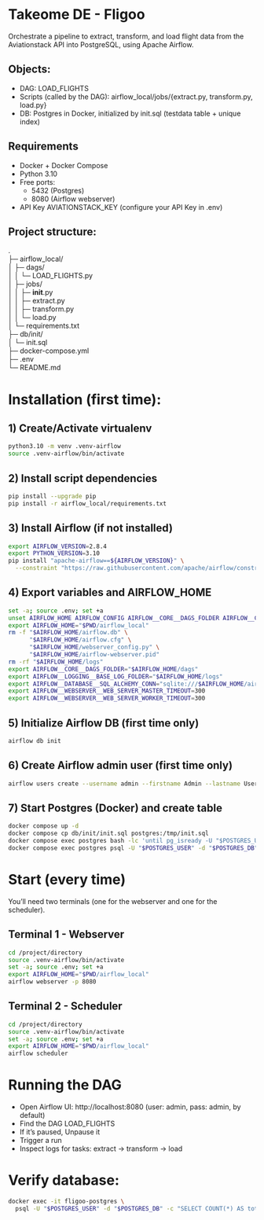 # Takeome DE - Fligoo

Orchestrate a pipeline to extract, transform, and load flight data from the Aviationstack API into PostgreSQL, using Apache Airflow.

    

## Objects:

- DAG: LOAD_FLIGHTS
- Scripts (called by the DAG): airflow_local/jobs/{extract.py, transform.py, load.py}
- DB: Postgres in Docker, initialized by init.sql (testdata table + unique index)

    

## Requirements

- Docker + Docker Compose
- Python 3.10
- Free ports:
  - 5432 (Postgres)
  - 8080 (Airflow webserver)
- API Key AVIATIONSTACK_KEY (configure your API Key in .env)

    

## Project structure:

.  
├─ airflow_local/  
│  ├─ dags/  
│  │  └─ LOAD_FLIGHTS.py  
│  ├─ jobs/  
│  │  ├─ __init__.py  
│  │  ├─ extract.py  
│  │  ├─ transform.py  
│  │  └─ load.py  
│  └─ requirements.txt   
├─ db/init/  
│  └─ init.sql  
├─ docker-compose.yml   
├─ .env  
└─ README.md  

    
    

# Installation (first time):

## 1) Create/Activate virtualenv
```bash
python3.10 -m venv .venv-airflow
source .venv-airflow/bin/activate
```

    

## 2) Install script dependencies
```bash
pip install --upgrade pip
pip install -r airflow_local/requirements.txt
```

    

## 3) Install Airflow (if not installed)
```bash
export AIRFLOW_VERSION=2.8.4
export PYTHON_VERSION=3.10
pip install "apache-airflow==${AIRFLOW_VERSION}" \
  --constraint "https://raw.githubusercontent.com/apache/airflow/constraints-${AIRFLOW_VERSION}/constraints-${PYTHON_VERSION}.txt"
```

    

## 4) Export variables and AIRFLOW_HOME
```bash
set -a; source .env; set +a  
unset AIRFLOW_HOME AIRFLOW_CONFIG AIRFLOW__CORE__DAGS_FOLDER AIRFLOW__CORE__SQL_ALCHEMY_CONN AIRFLOW__LOGGING__BASE_LOG_FOLDER
export AIRFLOW_HOME="$PWD/airflow_local"  
rm -f "$AIRFLOW_HOME/airflow.db" \
      "$AIRFLOW_HOME/airflow.cfg" \
      "$AIRFLOW_HOME/webserver_config.py" \
      "$AIRFLOW_HOME/airflow-webserver.pid"
rm -rf "$AIRFLOW_HOME/logs"
export AIRFLOW__CORE__DAGS_FOLDER="$AIRFLOW_HOME/dags"
export AIRFLOW__LOGGING__BASE_LOG_FOLDER="$AIRFLOW_HOME/logs"
export AIRFLOW__DATABASE__SQL_ALCHEMY_CONN="sqlite:///$AIRFLOW_HOME/airflow.db"
export AIRFLOW__WEBSERVER__WEB_SERVER_MASTER_TIMEOUT=300
export AIRFLOW__WEBSERVER__WEB_SERVER_WORKER_TIMEOUT=300 
```

    

## 5) Initialize Airflow DB (first time only)
```bash
airflow db init
```

    

## 6) Create Airflow admin user (first time only)
```bash
airflow users create --username admin --firstname Admin --lastname User --role Admin --email admin@example.com --password admin 
```

    

## 7) Start Postgres (Docker) and create table
```bash
docker compose up -d  
docker compose cp db/init/init.sql postgres:/tmp/init.sql  
docker compose exec postgres bash -lc 'until pg_isready -U "$POSTGRES_USER" -d "$POSTGRES_DB"; do sleep 1; done'
docker compose exec postgres psql -U "$POSTGRES_USER" -d "$POSTGRES_DB" -f /tmp/init.sql
```

    


# Start (every time)
You’ll need two terminals (one for the webserver and one for the scheduler).

## Terminal 1 - Webserver
```bash
cd /project/directory  
source .venv-airflow/bin/activate  
set -a; source .env; set +a  
export AIRFLOW_HOME="$PWD/airflow_local"  
airflow webserver -p 8080  
```

    

## Terminal 2 - Scheduler
```bash
cd /project/directory  
source .venv-airflow/bin/activate  
set -a; source .env; set +a    
export AIRFLOW_HOME="$PWD/airflow_local"  
airflow scheduler  
```

    

# Running the DAG

- Open Airflow UI: http://localhost:8080 (user: admin, pass: admin, by default)
- Find the DAG LOAD_FLIGHTS
- If it’s paused, Unpause it
- Trigger a run
- Inspect logs for tasks: extract → transform → load

    

# Verify database:
```bash
docker exec -it fligoo-postgres \
  psql -U "$POSTGRES_USER" -d "$POSTGRES_DB" -c "SELECT COUNT(*) AS total FROM testdata;"
```
